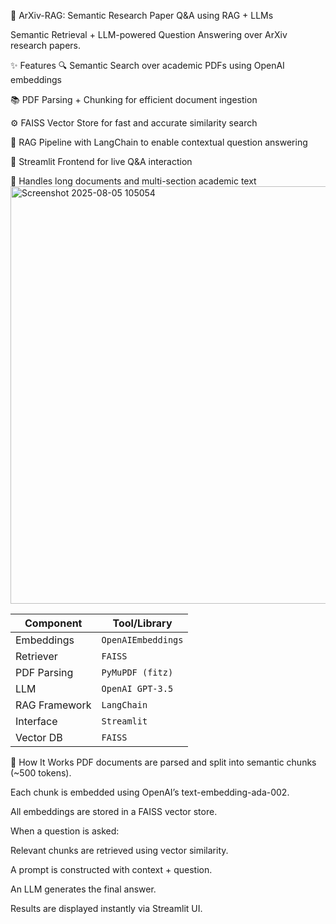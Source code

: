 🧠 ArXiv-RAG: Semantic Research Paper Q&A using RAG + LLMs

Semantic Retrieval + LLM-powered Question Answering over ArXiv research papers.

✨ Features
🔍 Semantic Search over academic PDFs using OpenAI embeddings

📚 PDF Parsing + Chunking for efficient document ingestion

⚙️ FAISS Vector Store for fast and accurate similarity search

💬 RAG Pipeline with LangChain to enable contextual question answering

🧪 Streamlit Frontend for live Q&A interaction

🧠 Handles long documents and multi-section academic text
<img width="1598" height="668" alt="Screenshot 2025-08-05 105054" src="https://github.com/user-attachments/assets/20b6e087-40f1-4b57-80fb-2e321fecd55d" />

| Component     | Tool/Library       |
| ------------- | ------------------ |
| Embeddings    | `OpenAIEmbeddings` |
| Retriever     | `FAISS`            |
| PDF Parsing   | `PyMuPDF (fitz)`   |
| LLM           | `OpenAI GPT-3.5`   |
| RAG Framework | `LangChain`        |
| Interface     | `Streamlit`        |
| Vector DB     | `FAISS`            |


🧪 How It Works
PDF documents are parsed and split into semantic chunks (~500 tokens).

Each chunk is embedded using OpenAI’s text-embedding-ada-002.

All embeddings are stored in a FAISS vector store.

When a question is asked:

Relevant chunks are retrieved using vector similarity.

A prompt is constructed with context + question.

An LLM generates the final answer.

Results are displayed instantly via Streamlit UI.


